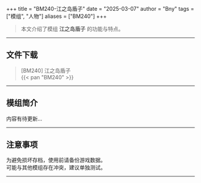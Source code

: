 +++
title = "BM240-江之岛盾子"
date = "2025-03-07"
author = "Bny"
tags = ["模组", "人物"]
aliases = ["BM240"]
+++

> 本文介绍了模组 **江之岛盾子** 的功能与特点。

---

## 文件下载

> [BM240] 江之岛盾子  
{{< pan "BM240" >}}  

---

## 模组简介

>  
内容有待更新...  

---

## 注意事项

>  
为避免损坏存档，使用前请备份游戏数据。  
可能与其他模组存在冲突，建议单独测试。  

---

